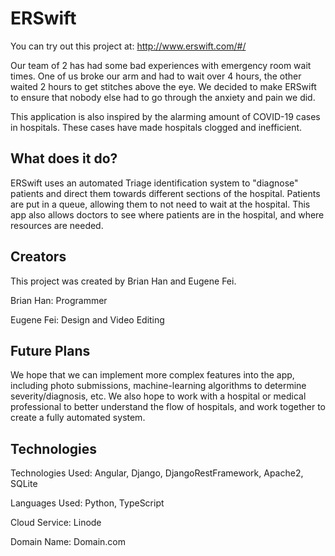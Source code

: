 # ERSwift

You can try out this project at: http://www.erswift.com/#/

Our team of 2 has had some bad experiences with emergency room wait times. One of us broke our arm and had to wait over 4 hours, the other waited 2 hours to get stitches above the eye. We decided to make ERSwift to ensure that nobody else had to go through the anxiety and pain we did. 

This application is also inspired by the alarming amount of COVID-19 cases in hospitals. These cases have made hospitals clogged and inefficient.


## What does it do?

ERSwift uses an automated Triage identification system to "diagnose" patients and direct them towards different sections of the hospital. Patients are put in a queue, allowing them to not need to wait at the hospital. This app also allows doctors to see where patients are in the hospital, and where resources are needed.


## Creators

This project was created by Brian Han and Eugene Fei.

Brian Han: Programmer

Eugene Fei: Design and Video Editing


## Future Plans

We hope that we can implement more complex features into the app, including photo submissions, machine-learning algorithms to determine severity/diagnosis, etc. We also hope to work with a hospital or medical professional to better understand the flow of hospitals, and work together to create a fully automated system.


## Technologies

Technologies Used: Angular, Django, DjangoRestFramework, Apache2, SQLite

Languages Used: Python, TypeScript

Cloud Service: Linode

Domain Name: Domain.com
